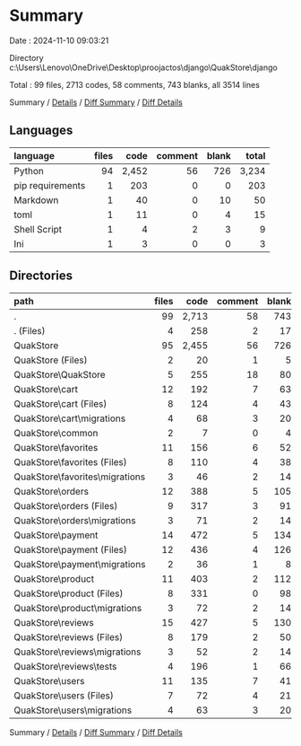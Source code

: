 # Summary

Date : 2024-11-10 09:03:21

Directory c:\\Users\\Lenovo\\OneDrive\\Desktop\\proojactos\\django\\QuakStore\\django

Total : 99 files,  2713 codes, 58 comments, 743 blanks, all 3514 lines

Summary / [Details](details.md) / [Diff Summary](diff.md) / [Diff Details](diff-details.md)

## Languages
| language | files | code | comment | blank | total |
| :--- | ---: | ---: | ---: | ---: | ---: |
| Python | 94 | 2,452 | 56 | 726 | 3,234 |
| pip requirements | 1 | 203 | 0 | 0 | 203 |
| Markdown | 1 | 40 | 0 | 10 | 50 |
| toml | 1 | 11 | 0 | 4 | 15 |
| Shell Script | 1 | 4 | 2 | 3 | 9 |
| Ini | 1 | 3 | 0 | 0 | 3 |

## Directories
| path | files | code | comment | blank | total |
| :--- | ---: | ---: | ---: | ---: | ---: |
| . | 99 | 2,713 | 58 | 743 | 3,514 |
| . (Files) | 4 | 258 | 2 | 17 | 277 |
| QuakStore | 95 | 2,455 | 56 | 726 | 3,237 |
| QuakStore (Files) | 2 | 20 | 1 | 5 | 26 |
| QuakStore\\QuakStore | 5 | 255 | 18 | 80 | 353 |
| QuakStore\\cart | 12 | 192 | 7 | 63 | 262 |
| QuakStore\\cart (Files) | 8 | 124 | 4 | 43 | 171 |
| QuakStore\\cart\\migrations | 4 | 68 | 3 | 20 | 91 |
| QuakStore\\common | 2 | 7 | 0 | 4 | 11 |
| QuakStore\\favorites | 11 | 156 | 6 | 52 | 214 |
| QuakStore\\favorites (Files) | 8 | 110 | 4 | 38 | 152 |
| QuakStore\\favorites\\migrations | 3 | 46 | 2 | 14 | 62 |
| QuakStore\\orders | 12 | 388 | 5 | 105 | 498 |
| QuakStore\\orders (Files) | 9 | 317 | 3 | 91 | 411 |
| QuakStore\\orders\\migrations | 3 | 71 | 2 | 14 | 87 |
| QuakStore\\payment | 14 | 472 | 5 | 134 | 611 |
| QuakStore\\payment (Files) | 12 | 436 | 4 | 126 | 566 |
| QuakStore\\payment\\migrations | 2 | 36 | 1 | 8 | 45 |
| QuakStore\\product | 11 | 403 | 2 | 112 | 517 |
| QuakStore\\product (Files) | 8 | 331 | 0 | 98 | 429 |
| QuakStore\\product\\migrations | 3 | 72 | 2 | 14 | 88 |
| QuakStore\\reviews | 15 | 427 | 5 | 130 | 562 |
| QuakStore\\reviews (Files) | 8 | 179 | 2 | 50 | 231 |
| QuakStore\\reviews\\migrations | 3 | 52 | 2 | 14 | 68 |
| QuakStore\\reviews\\tests | 4 | 196 | 1 | 66 | 263 |
| QuakStore\\users | 11 | 135 | 7 | 41 | 183 |
| QuakStore\\users (Files) | 7 | 72 | 4 | 21 | 97 |
| QuakStore\\users\\migrations | 4 | 63 | 3 | 20 | 86 |

Summary / [Details](details.md) / [Diff Summary](diff.md) / [Diff Details](diff-details.md)
